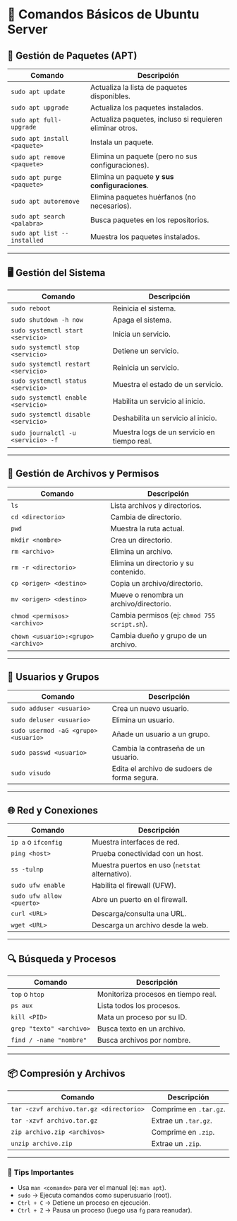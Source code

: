 # 📜 Comandos Básicos de Ubuntu Server

## 🔄 **Gestión de Paquetes (APT)**
| Comando | Descripción |
|---------|-------------|
| `sudo apt update` | Actualiza la lista de paquetes disponibles. |  
| `sudo apt upgrade` | Actualiza los paquetes instalados. |  
| `sudo apt full-upgrade` | Actualiza paquetes, incluso si requieren eliminar otros. |  
| `sudo apt install <paquete>` | Instala un paquete. |  
| `sudo apt remove <paquete>` | Elimina un paquete (pero no sus configuraciones). |  
| `sudo apt purge <paquete>` | Elimina un paquete **y sus configuraciones**. |  
| `sudo apt autoremove` | Elimina paquetes huérfanos (no necesarios). |  
| `sudo apt search <palabra>` | Busca paquetes en los repositorios. |  
| `sudo apt list --installed` | Muestra los paquetes instalados. |  

---

## 🖥 **Gestión del Sistema**
| Comando | Descripción |
|---------|-------------|
| `sudo reboot` | Reinicia el sistema. |  
| `sudo shutdown -h now` | Apaga el sistema. |  
| `sudo systemctl start <servicio>` | Inicia un servicio. |  
| `sudo systemctl stop <servicio>` | Detiene un servicio. |  
| `sudo systemctl restart <servicio>` | Reinicia un servicio. |  
| `sudo systemctl status <servicio>` | Muestra el estado de un servicio. |  
| `sudo systemctl enable <servicio>` | Habilita un servicio al inicio. |  
| `sudo systemctl disable <servicio>` | Deshabilita un servicio al inicio. |  
| `sudo journalctl -u <servicio> -f` | Muestra logs de un servicio en tiempo real. |  

---

## 📂 **Gestión de Archivos y Permisos**
| Comando | Descripción |
|---------|-------------|
| `ls` | Lista archivos y directorios. |  
| `cd <directorio>` | Cambia de directorio. |  
| `pwd` | Muestra la ruta actual. |  
| `mkdir <nombre>` | Crea un directorio. |  
| `rm <archivo>` | Elimina un archivo. |  
| `rm -r <directorio>` | Elimina un directorio y su contenido. |  
| `cp <origen> <destino>` | Copia un archivo/directorio. |  
| `mv <origen> <destino>` | Mueve o renombra un archivo/directorio. |  
| `chmod <permisos> <archivo>` | Cambia permisos (ej: `chmod 755 script.sh`). |  
| `chown <usuario>:<grupo> <archivo>` | Cambia dueño y grupo de un archivo. |  

---

## 👤 **Usuarios y Grupos**
| Comando | Descripción |
|---------|-------------|
| `sudo adduser <usuario>` | Crea un nuevo usuario. |  
| `sudo deluser <usuario>` | Elimina un usuario. |  
| `sudo usermod -aG <grupo> <usuario>` | Añade un usuario a un grupo. |  
| `sudo passwd <usuario>` | Cambia la contraseña de un usuario. |  
| `sudo visudo` | Edita el archivo de sudoers de forma segura. |  

---

## 🌐 **Red y Conexiones**
| Comando | Descripción |
|---------|-------------|
| `ip a` o `ifconfig` | Muestra interfaces de red. |  
| `ping <host>` | Prueba conectividad con un host. |  
| `ss -tulnp` | Muestra puertos en uso (`netstat` alternativo). |  
| `sudo ufw enable` | Habilita el firewall (UFW). |  
| `sudo ufw allow <puerto>` | Abre un puerto en el firewall. |  
| `curl <URL>` | Descarga/consulta una URL. |  
| `wget <URL>` | Descarga un archivo desde la web. |  

---

## 🔍 **Búsqueda y Procesos**
| Comando | Descripción |
|---------|-------------|
| `top` o `htop` | Monitoriza procesos en tiempo real. |  
| `ps aux` | Lista todos los procesos. |  
| `kill <PID>` | Mata un proceso por su ID. |  
| `grep "texto" <archivo>` | Busca texto en un archivo. |  
| `find / -name "nombre"` | Busca archivos por nombre. |  

---

## 📦 **Compresión y Archivos**
| Comando | Descripción |
|---------|-------------|
| `tar -czvf archivo.tar.gz <directorio>` | Comprime en `.tar.gz`. |  
| `tar -xzvf archivo.tar.gz` | Extrae un `.tar.gz`. |  
| `zip archivo.zip <archivos>` | Comprime en `.zip`. |  
| `unzip archivo.zip` | Extrae un `.zip`. |  

---

### 📌 **Tips Importantes**
- Usa `man <comando>` para ver el manual (ej: `man apt`).  
- `sudo` → Ejecuta comandos como superusuario (root).  
- `Ctrl + C` → Detiene un proceso en ejecución.  
- `Ctrl + Z` → Pausa un proceso (luego usa `fg` para reanudar).  
